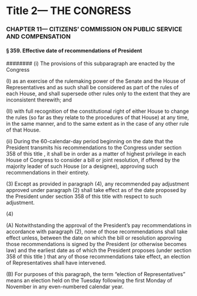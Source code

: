 
# Title 2— THE CONGRESS
### CHAPTER 11— CITIZENS’ COMMISSION ON PUBLIC SERVICE AND COMPENSATION
#### § 359. Effective date of recommendations of President
######## (i) The provisions of this subparagraph are enacted by the Congress

(I) as an exercise of the rulemaking power of the Senate and the House of Representatives and as such shall be considered as part of the rules of each House, and shall supersede other rules only to the extent that they are inconsistent therewith; and

(II) with full recognition of the constitutional right of either House to change the rules (so far as they relate to the procedures of that House) at any time, in the same manner, and to the same extent as in the case of any other rule of that House.

(ii) During the 60-calendar-day period beginning on the date that the President transmits his recommendations to the Congress under section 358 of this title , it shall be in order as a matter of highest privilege in each House of Congress to consider a bill or joint resolution, if offered by the majority leader of such House (or a designee), approving such recommendations in their entirety.

(3) Except as provided in paragraph (4), any recommended pay adjustment approved under paragraph (2) shall take effect as of the date proposed by the President under section 358 of this title with respect to such adjustment.

(4)

(A) Notwithstanding the approval of the President’s pay recommendations in accordance with paragraph (2), none of those recommendations shall take effect unless, between the date on which the bill or resolution approving those recommendations is signed by the President (or otherwise becomes law) and the earliest date as of which the President proposes (under section 358 of this title ) that any of those recommendations take effect, an election of Representatives shall have intervened.

(B) For purposes of this paragraph, the term “election of Representatives” means an election held on the Tuesday following the first Monday of November in any even-numbered calendar year.

